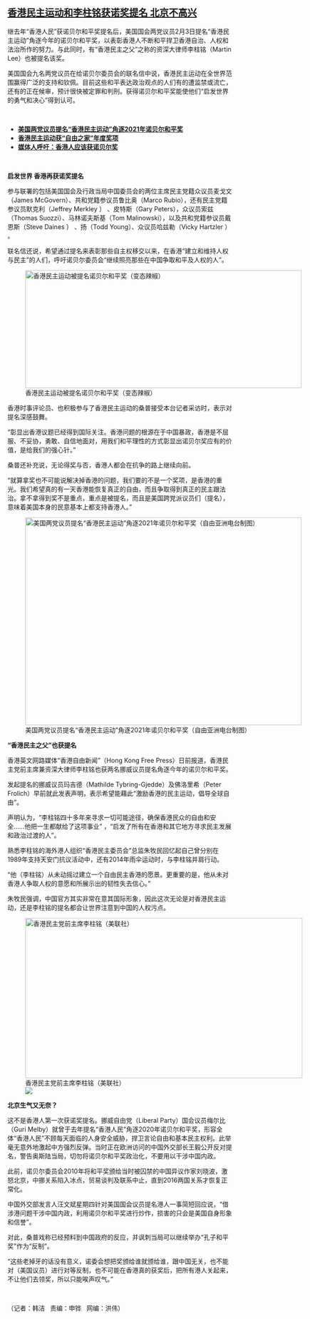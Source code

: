 <!--1612473240000-->
[香港民主运动和李柱铭获诺奖提名  北京不高兴](https://www.rfa.org/mandarin/yataibaodao/gangtai/hj-02042021132123.html)
------

<p></p><p>继去年“香港人民”获<span>诺贝尔和平奖提名后，美国国会两党议员2月</span>3<span>日提名“香港民主运动”角逐今年的诺贝尔和平奖，以</span>表彰香港人不断和平捍卫香港自治、人权和法治所作的努力。与此同时，有“香港民主之父”之称的资深大律师李柱铭（Martin Lee<span>）也被提名该奖。</span><span></span></p><p><span>美国国会九名两党议员在给诺贝尔委员会的联名信中说，香港民主运动在全世界范围赢得广泛的支持和钦佩。目前这些和平表达政治观点的人们有的遭监禁或流亡，还有的正在候审，预计很快被定罪和判刑。获得诺贝尔和平奖能使他们“启发世界的勇气和决心”得到认可。</span></p><p><br/></p><ul><li><a href="https://www.rfa.org/mandarin/Xinwen/10-02032021133357.html"><strong>美国两党议员提名“香港民主运动”角逐2021年诺贝尔和平奖</strong></a></li><li><strong><a href="https://www.rfa.org/mandarin/yataibaodao/gangtai/hj-09172020134226.html">香港民主运动获“自由之家”年度奖项</a></strong></li><li><strong><a href="https://www.rfa.org/mandarin/Xinwen/d-06182019120324.html">媒体人呼吁：香港人应该获诺贝尔奖</a></strong></li></ul><p><br/></p><p><span></span><strong><span>启发世界 香港再获</span></strong><strong>诺奖提名</strong></p><p>参与联署的包括美国国会及行政当局中国委员会的两位主席民主党籍众议员麦戈文（James McGovern）、共和党籍参议员鲁比奥（Marco Rubio），还有民主党籍参议员默克利（Jeffrey Merkley ） 、皮特斯（Gary Peters），众议员索兹（Thomas Suozzi）、马林诺夫斯基（Tom Malinowski），以及共和党籍参议员戴恩斯（Steve Daines ） 、扬（Todd Young）、众议员哈兹勒（Vicky Hartzler ） 。</p><p><strong><span><span></span></span></strong><span>联名信还说，希望通过提名来表彰那些自主权移交以来，在香港“建立和维持人权与民主”的人们，呼吁诺贝尔委员会“继续照亮那些在中国争取和平及人权的人”。</span></p><p><span><figure class="image-richtext image-inline captioned" style="width:620px;"><img alt="香港民主运动被提名诺贝尔和平奖（变态辣椒）" height="264" src="https://www.rfa.org/mandarin/yataibaodao/gangtai/hj-02042021132123.html/pepper0204.jpg/@@images/fe32f04f-72da-41a3-ade7-05d236de5921.jpeg" title="pepper0204.jpg" width="620"/><figcaption class="image-caption">香港民主运动被提名诺贝尔和平奖（变态辣椒）</figcaption><small></small></figure></span></p><p><span></span><span>香港时事评论员、也积极参与了香港民主运动的桑普接受本台记者采访时，表示对提名深感鼓舞。</span></p><p><span></span><span>“彰显出香港议题已经得到国际关注。香港问题的根源在于中国暴政，香港是不屈服、不妥协，勇敢、自信地面对，用我们和平理性的方式彰显出诺贝尔奖应有的价值，是给我们的强心针。”</span></p><p><span></span><span>桑普还补充说，无论得奖与否，香港人都会在抗争的路上继续向前。</span></p><p><span></span><span>“就算拿奖也不可能说解决掉香港的问题，我们要的不是一个奖项，是香港的重光。我们希望真的有一天香港能恢复真正的自由，而且争取得到真正的民主跟法治。拿不拿得到奖不是重点，重点是被提名，而且是美国跨党派议员们（提名），意味着美国本身的民意基本上都支持香港人。”</span></p><p><span><figure class="image-richtext image-inline captioned" style="width:620px;"><img alt="美国两党议员提名“香港民主运动”角逐2021年诺贝尔和平奖（自由亚洲电台制图）" height="466" src="https://www.rfa.org/mandarin/yataibaodao/gangtai/hj-02042021132123.html/hj0204.jpg/@@images/156c6c14-56d1-4ed7-8acd-7ca0bf475560.jpeg" title="hj0204.jpg" width="620"/><figcaption class="image-caption">美国两党议员提名“香港民主运动”角逐2021年诺贝尔和平奖（自由亚洲电台制图）</figcaption><small></small></figure></span></p><p><span></span><strong><span>“香港民主之父”也获提名</span></strong></p><p><strong><span></span></strong><span>香港英文网路媒体“香港自由新闻”（</span><span>Hong Kong Free Press<span>）日前报道，香港民主党前主席兼资深大律师李柱铭也获两名挪威议员提名角逐今年的诺贝尔和平奖。</span></span></p><p><span></span><span>发起提名的挪威议员玛吉德（</span><span>Mathilde Tybring-Gjedde<span>）及佛洛里希（</span>Peter Frolich<span>）早前就此发表声明，表示希望能藉此“激励香港的民主运动，倡导全球自由”。</span></span></p><p><span></span><span>声明认为，“李柱铭四十</span><span><span>多年来寻求一切可能途径，确保香港民众的自由和安全……他把一生都献给了这项事业” ，“启发了所有在香港和其它地方寻求民主发展和政治过渡的人”。</span></span></p><p><span></span><span>熟悉李柱铭的海外港人组织“香港民主委员会”总监朱牧民回忆起自己曾分别在</span><span>1989<span>年支持天安门抗议活动中，还有</span>2014<span>年雨伞运动时，与李柱铭并肩</span>行动。</span></p><p><span></span><span>“他（李柱铭）从未动摇过建立一个自由民主香港的愿景。更重要的是，他从未对香港人争取人权的意愿和所展示出的韧性失去信心。”</span></p><p><span></span><span>朱牧民强调，中国官方其实非常在意其国际形象，因此这次无论是对香港民主运动，还是李柱铭的提名都会让世界注意到中国的人权污点。</span></p><p><span><figure class="image-richtext image-inline captioned" style="width:622px;"><img alt="香港民主党前主席李柱铭（美联社）" height="359" src="https://www.rfa.org/mandarin/yataibaodao/gangtai/hj-02042021132123.html/hj0204y.jpg/@@images/3c5b7e6e-245f-4234-b589-1f69d56c2e44.jpeg" title="hj0204y.jpg" width="622"/><figcaption class="image-caption">香港民主党前主席李柱铭（美联社）</figcaption><small></small><div id="zoomattribute"><a data-caption="香港民主党前主席李柱铭（美联社）" data-fancybox="" href="https://www.rfa.org/mandarin/yataibaodao/gangtai/hj-02042021132123.html/hj0204y.jpg" id="single_image" title="香港民主党前主席李柱铭（美联社）"><img src="/++plone++rfa-resources/img/icon-zoom.png"/></a></div></figure></span></p><p><span></span><strong><span>北京生气又无奈？</span></strong></p><p>这不是香港人第一次获诺奖提名。挪威自由党（Liberal Party）国会议员梅尔比（Guri Melby）就曾于去年提名“香港人民”角逐2020年诺贝尔和平奖，形容全体“香港人民”不顾每天面临的人身安全威胁，捍卫言论自由和基本民主权利。此举毫无意外地激起中方强烈反弹。当时正在欧洲访问的中国外交部长王毅公开反对提名，警告奥斯陆当局，切勿将诺贝尔和平奖政治化，不要用以干涉中国内政。</p><p><span></span><span>此前，诺贝尔委员会</span><span>2010<span>年将和平奖颁给当时被囚禁的中国异议作家刘晓波，激怒北京，中挪关系陷入冰点，贸易谈判及联系中止，直到</span>2016<span>两国关系才恢复正常化。</span></span></p><p><span></span><span>中国外交部发言人汪文斌星期四针对美国国会议员提名港人一事简短回应说，“借涉港问题干涉中国内政，利用诺贝尔和平奖进行炒作，损害的只会是美国自身形象和信誉”。</span></p><p><span></span><span>对此，桑普戏称已经预料到中国政府的反应，并讽刺当局可以继续举办“孔子和平奖”作为“反制”。</span></p><p><span></span><span>“这些老掉牙的话没有意义，诺委会想把奖颁给谁就颁给谁，跟中国无关，也不能对（美国议员）进行对等反制，也不可能在香港真的获奖后，把所有港人关起来，不让他们去领奖，所以只能唉声叹气。”</span></p><p><br/></p><p><span></span><span>（记者：韩洁   责编：申铧   网编：洪伟）</span></p>
